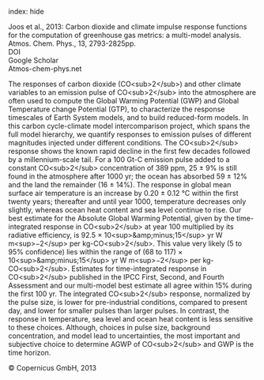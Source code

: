 index: hide

<div class="Citation">

  <div class="Citation-body">
    <div class="Citation-text">Joos et al., 2013: Carbon dioxide and climate impulse response functions for the computation of greenhouse gas metrics: a multi-model analysis. <span class="Article-journal">Atmos. Chem. Phys., </span><span class="Article-volume">13, </span>2793-2825pp.</div>
    <div class="Citation-links">
      <div class="CitationLink" data-href="https://doi.org/10.5194/acp-13-2793-2013">
        <div class="CitationLink-icon CitationLink-Doi"></div>
        <div class="CitationLink-text">DOI</div>
      </div>
      <div class="CitationLink" data-href="https://scholar.google.com/scholar?q=10.5194/acp-13-2793-2013">
        <div class="CitationLink-icon CitationLink-Scholar"></div>
        <div class="CitationLink-text">Google Scholar</div>
      </div>
      <div class="CitationLink" data-href="http://www.atmos-chem-phys.net/13/2793/2013/">
        <div class="CitationLink-icon CitationLink-Publisher"></div>
        <div class="CitationLink-text">Atmos-chem-phys.net</div>
      </div>
    </div>
  </div>
</div>

The responses of carbon dioxide (CO&lt;sub&gt;2&lt;/sub&gt;) and other climate variables to an emission pulse of CO&lt;sub&gt;2&lt;/sub&gt; into the atmosphere are often used to compute the Global Warming Potential (GWP) and Global Temperature change Potential (GTP), to characterize the response timescales of Earth System models, and to build reduced-form models. In this carbon cycle-climate model intercomparison project, which spans the full model hierarchy, we quantify responses to emission pulses of different magnitudes injected under different conditions. The CO&lt;sub&gt;2&lt;/sub&gt; response shows the known rapid decline in the first few decades followed by a millennium-scale tail. For a 100 Gt-C emission pulse added to a constant CO&lt;sub&gt;2&lt;/sub&gt; concentration of 389 ppm, 25 ± 9% is still found in the atmosphere after 1000 yr; the ocean has absorbed 59 ± 12% and the land the remainder (16 ± 14%). The response in global mean surface air temperature is an increase by 0.20 ± 0.12 °C within the first twenty years; thereafter and until year 1000, temperature decreases only slightly, whereas ocean heat content and sea level continue to rise. Our best estimate for the Absolute Global Warming Potential, given by the time-integrated response in CO&lt;sub&gt;2&lt;/sub&gt; at year 100 multiplied by its radiative efficiency, is 92.5 × 10&lt;sup&gt;&amp;amp;minus;15&lt;/sup&gt; yr W m&lt;sup&gt;−2&lt;/sup&gt; per kg-CO&lt;sub&gt;2&lt;/sub&gt;. This value very likely (5 to 95% confidence) lies within the range of (68 to 117) × 10&lt;sup&gt;&amp;amp;minus;15&lt;/sup&gt; yr W m&lt;sup&gt;−2&lt;/sup&gt; per kg-CO&lt;sub&gt;2&lt;/sub&gt;. Estimates for time-integrated response in CO&lt;sub&gt;2&lt;/sub&gt; published in the IPCC First, Second, and Fourth Assessment and our multi-model best estimate all agree within 15% during the first 100 yr. The integrated CO&lt;sub&gt;2&lt;/sub&gt; response, normalized by the pulse size, is lower for pre-industrial conditions, compared to present day, and lower for smaller pulses than larger pulses. In contrast, the response in temperature, sea level and ocean heat content is less sensitive to these choices. Although, choices in pulse size, background concentration, and model lead to uncertainties, the most important and subjective choice to determine AGWP of CO&lt;sub&gt;2&lt;/sub&gt; and GWP is the time horizon.

<div class="Citation-copy">
&copy; Copernicus GmbH, 2013
</div>